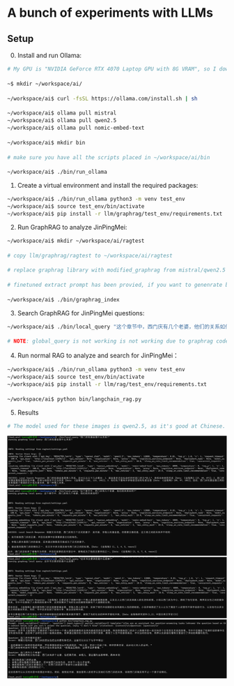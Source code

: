 # A bunch of experiments with LLMs

## Setup

0. Install and run Ollama:

```bash
# My GPU is "NVIDIA GeForce RTX 4070 Laptop GPU with 8G VRAM", so I downloaded 7B version models.

~$ mkdir ~/workspace/ai/

~/workspace/ai$ curl -fsSL https://ollama.com/install.sh | sh

~/workspace/ai$ ollama pull mistral
~/workspace/ai$ ollama pull qwen2.5
~/workspace/ai$ ollama pull nomic-embed-text

~/workspace/ai$ mkdir bin

# make sure you have all the scripts placed in ~/workspace/ai/bin

~/workspace/ai$ ./bin/run_ollama
```

1. Create a virtual environment and install the required packages:

```bash
~/workspace/ai$ ./bin/run_ollama python3 -m venv test_env
~/workspace/ai$ source test_env/bin/activate
~/workspace/ai$ pip install -r llm/graphrag/test_env/requirements.txt
```

2. Run GraphRAG to analyze JinPingMei:

```bash
~/workspace/ai$ mkdir ~/workspace/ai/ragtest

# copy llm/graphrag/ragtest to ~/workspace/ai/ragtest

# replace graphrag library with modified_graphrag from mistral/qwen2.5 accordingly

# finetuned extract prompt has been provied, if you want to genenrate by yourself, run ./bin/prompt_tuning

~/workspace/ai$ ./bin/graphrag_index
```

3. Search GraphRAG for JinPingMei questions:

```bash
~/workspace/ai$ ./bin/local_query "这个章节中，西门庆有几个老婆，他们的关系如何?"

# NOTE: global_query is not working is not working due to graphrag codes
```

4. Run normal RAG to analyze and search for JinPingMei：

```bash
~/workspace/ai$ ./bin/run_ollama python3 -m venv test_env
~/workspace/ai$ source test_env/bin/activate
~/workspace/ai$ pip install -r llm/rag/test_env/requirements.txt

~/workspace/ai$ python bin/langchain_rag.py
```

5. Results

```bash
# The model used for these images is qwen2.5, as it's good at Chinese.
```

![西门庆和潘金莲什么关系?](images/graphrag_sample1.png)
![这个章节中，西门庆有几个老婆，他们的关系如何?](images/graphrag_sample2.png)
![这本书主要讲的是什么故事?](images/graphrag_sample3.png)
![langchain_rag_questions](images/langchain_rag_sample1.png)
